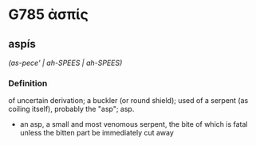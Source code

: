 # G785 ἀσπίς

## aspís

_(as-pece' | ah-SPEES | ah-SPEES)_

### Definition

of uncertain derivation; a buckler (or round shield); used of a serpent (as coiling itself), probably the "asp"; asp.

- an asp, a small and most venomous serpent, the bite of which is fatal unless the bitten part be immediately cut away

